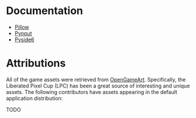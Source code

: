 # Documentation

- [Pillow](https://pillow.readthedocs.io/en/stable/index.html)
- [Pynput](https://pynput.readthedocs.io/en/latest/)
- [Pyside6](https://doc.qt.io/qtforpython/PySide6/QtWidgets/index.html#module-PySide6.QtWidgets)

# Attributions

All of the game assets were retrieved from [OpenGameArt](https://opengameart). Specifically, the Liberated Pixel Cup (LPC) has been a great source of interesting and unique assets. The following contributors have assets appearing in the default application distribution:

TODO